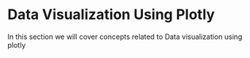 # Data Visualization Using Plotly

In this section we will cover concepts related to Data visualization using plotly
